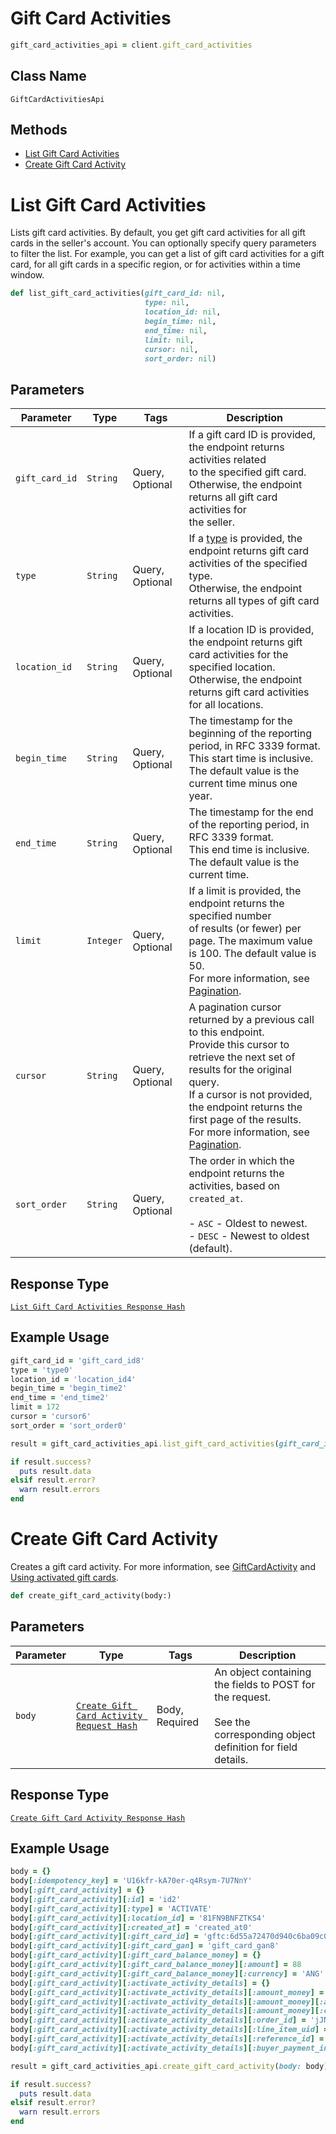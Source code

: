# Gift Card Activities

```ruby
gift_card_activities_api = client.gift_card_activities
```

## Class Name

`GiftCardActivitiesApi`

## Methods

* [List Gift Card Activities](../../doc/api/gift-card-activities.md#list-gift-card-activities)
* [Create Gift Card Activity](../../doc/api/gift-card-activities.md#create-gift-card-activity)


# List Gift Card Activities

Lists gift card activities. By default, you get gift card activities for all
gift cards in the seller's account. You can optionally specify query parameters to
filter the list. For example, you can get a list of gift card activities for a gift card,
for all gift cards in a specific region, or for activities within a time window.

```ruby
def list_gift_card_activities(gift_card_id: nil,
                              type: nil,
                              location_id: nil,
                              begin_time: nil,
                              end_time: nil,
                              limit: nil,
                              cursor: nil,
                              sort_order: nil)
```

## Parameters

| Parameter | Type | Tags | Description |
|  --- | --- | --- | --- |
| `gift_card_id` | `String` | Query, Optional | If a gift card ID is provided, the endpoint returns activities related<br>to the specified gift card. Otherwise, the endpoint returns all gift card activities for<br>the seller. |
| `type` | `String` | Query, Optional | If a [type](../../doc/models/gift-card-activity-type.md) is provided, the endpoint returns gift card activities of the specified type.<br>Otherwise, the endpoint returns all types of gift card activities. |
| `location_id` | `String` | Query, Optional | If a location ID is provided, the endpoint returns gift card activities for the specified location.<br>Otherwise, the endpoint returns gift card activities for all locations. |
| `begin_time` | `String` | Query, Optional | The timestamp for the beginning of the reporting period, in RFC 3339 format.<br>This start time is inclusive. The default value is the current time minus one year. |
| `end_time` | `String` | Query, Optional | The timestamp for the end of the reporting period, in RFC 3339 format.<br>This end time is inclusive. The default value is the current time. |
| `limit` | `Integer` | Query, Optional | If a limit is provided, the endpoint returns the specified number<br>of results (or fewer) per page. The maximum value is 100. The default value is 50.<br>For more information, see [Pagination](../../https://developer.squareup.com/docs/working-with-apis/pagination). |
| `cursor` | `String` | Query, Optional | A pagination cursor returned by a previous call to this endpoint.<br>Provide this cursor to retrieve the next set of results for the original query.<br>If a cursor is not provided, the endpoint returns the first page of the results.<br>For more information, see [Pagination](../../https://developer.squareup.com/docs/working-with-apis/pagination). |
| `sort_order` | `String` | Query, Optional | The order in which the endpoint returns the activities, based on `created_at`.<br><br>- `ASC` - Oldest to newest.<br>- `DESC` - Newest to oldest (default). |

## Response Type

[`List Gift Card Activities Response Hash`](../../doc/models/list-gift-card-activities-response.md)

## Example Usage

```ruby
gift_card_id = 'gift_card_id8'
type = 'type0'
location_id = 'location_id4'
begin_time = 'begin_time2'
end_time = 'end_time2'
limit = 172
cursor = 'cursor6'
sort_order = 'sort_order0'

result = gift_card_activities_api.list_gift_card_activities(gift_card_id: gift_card_id, type: type, location_id: location_id, begin_time: begin_time, end_time: end_time, limit: limit, cursor: cursor, sort_order: sort_order)

if result.success?
  puts result.data
elsif result.error?
  warn result.errors
end
```


# Create Gift Card Activity

Creates a gift card activity. For more information, see
[GiftCardActivity](../../https://developer.squareup.com/docs/gift-cards/using-gift-cards-api#giftcardactivity) and
[Using activated gift cards](../../https://developer.squareup.com/docs/gift-cards/using-gift-cards-api#using-activated-gift-cards).

```ruby
def create_gift_card_activity(body:)
```

## Parameters

| Parameter | Type | Tags | Description |
|  --- | --- | --- | --- |
| `body` | [`Create Gift Card Activity Request Hash`](../../doc/models/create-gift-card-activity-request.md) | Body, Required | An object containing the fields to POST for the request.<br><br>See the corresponding object definition for field details. |

## Response Type

[`Create Gift Card Activity Response Hash`](../../doc/models/create-gift-card-activity-response.md)

## Example Usage

```ruby
body = {}
body[:idempotency_key] = 'U16kfr-kA70er-q4Rsym-7U7NnY'
body[:gift_card_activity] = {}
body[:gift_card_activity][:id] = 'id2'
body[:gift_card_activity][:type] = 'ACTIVATE'
body[:gift_card_activity][:location_id] = '81FN9BNFZTKS4'
body[:gift_card_activity][:created_at] = 'created_at0'
body[:gift_card_activity][:gift_card_id] = 'gftc:6d55a72470d940c6ba09c0ab8ad08d20'
body[:gift_card_activity][:gift_card_gan] = 'gift_card_gan8'
body[:gift_card_activity][:gift_card_balance_money] = {}
body[:gift_card_activity][:gift_card_balance_money][:amount] = 88
body[:gift_card_activity][:gift_card_balance_money][:currency] = 'ANG'
body[:gift_card_activity][:activate_activity_details] = {}
body[:gift_card_activity][:activate_activity_details][:amount_money] = {}
body[:gift_card_activity][:activate_activity_details][:amount_money][:amount] = 10
body[:gift_card_activity][:activate_activity_details][:amount_money][:currency] = 'MXV'
body[:gift_card_activity][:activate_activity_details][:order_id] = 'jJNGHm4gLI6XkFbwtiSLqK72KkAZY'
body[:gift_card_activity][:activate_activity_details][:line_item_uid] = 'eIWl7X0nMuO9Ewbh0ChIx'
body[:gift_card_activity][:activate_activity_details][:reference_id] = 'reference_id4'
body[:gift_card_activity][:activate_activity_details][:buyer_payment_instrument_ids] = ['buyer_payment_instrument_ids4', 'buyer_payment_instrument_ids5', 'buyer_payment_instrument_ids6']

result = gift_card_activities_api.create_gift_card_activity(body: body)

if result.success?
  puts result.data
elsif result.error?
  warn result.errors
end
```

